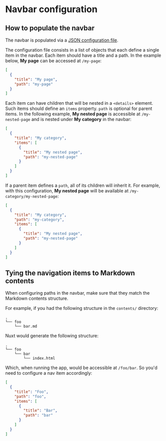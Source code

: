 # Navbar configuration

## How to populate the navbar

The navbar is populated via a [JSON configuration file](../nav.json).

The configuration file consists in a list of objects that each define a single item in the navbar.
Each item should have a title and a path. In the example below, **My page** can be accessed at
`/my-page`:

```json
[
  {
    "title": "My page",
    "path": "my-page"
  }
]
```

Each item can have children that will be nested in a `<details>` element. Such items should define
an `items` property. `path` is optional for parent items. In the following example,
**My nested page** is accessible at `/my-nested-page` and is nested under **My category** in the
navbar:

```json
[
  {
    "title": "My category",
    "items": [
      {
        "title": "My nested page",
        "path": "my-nested-page"
      }
    ]
  }
]
```

If a parent item defines a `path`, all of its children will inherit it. For example, with this
configuration, **My nested page** will be available at `/my-category/my-nested-page`:

```json
[
  {
    "title": "My category",
    "path": "my-category",
    "items": [
      {
        "title": "My nested page",
        "path": "my-nested-page"
      }
    ]
  }
]
```

## Tying the navigation items to Markdown contents

When configuring paths in the navbar, make sure that they match the Markdown contents structure.

For example, if you had the following structure in the `contents/` directory:

```
.
└── foo
    └── bar.md  
```

Nuxt would generate the following structure:

```
.
└── foo
    └── bar
        └── index.html
```

Which, when running the app, would be accessible at `/foo/bar`. So you'd need to configure a nav
item accordingly:

```json
[
  {
    "title": "Foo",
    "path": "foo",
    "items": [
      {
        "title": "Bar",
        "path": "bar"
      }
    ]
  }
]
```
